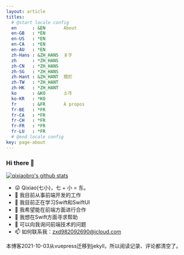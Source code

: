 ```yaml
---
layout: article
titles:
  # @start locale config
  en      : &EN       About
  en-GB   : *EN
  en-US   : *EN
  en-CA   : *EN
  en-AU   : *EN
  zh-Hans : &ZH_HANS  关于
  zh      : *ZH_HANS
  zh-CN   : *ZH_HANS
  zh-SG   : *ZH_HANS
  zh-Hant : &ZH_HANT  關於
  zh-TW   : *ZH_HANT
  zh-HK   : *ZH_HANT
  ko      : &KO       소개
  ko-KR   : *KO
  fr      : &FR       À propos
  fr-BE   : *FR
  fr-CA   : *FR
  fr-CH   : *FR
  fr-FR   : *FR
  fr-LU   : *FR
  # @end locale config
key: page-about
---
```

### Hi there 👋

[![qixiaobro's github stats](https://github-readme-stats.vercel.app/api?username=qixiaobro)](https://github.com/qixiaobro/github-readme-stats)
- 😜 Qixiao(七小)，七 + 小 = 东。
- 🔭 我目前从事前端开发的工作
- 🌱 我目前正在学习Swift和SwiftUI
- 👯 我希望能在前端方面进行合作
- 🤔 我想在Swift方面寻求帮助
- 💬 可以向我询问前端技术的问题
- 📫 如何联系我：zxd982092690@icloud.com

本博客2021-10-03从vuepress迁移到jekyll，所以阅读记录、评论都清空了。